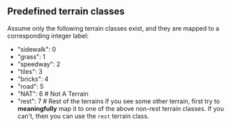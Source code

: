 ## Predefined terrain classes
Assume only the following terrain classes exist, and they are mapped to a corresponding integer label:
- "sidewalk": 0
- "grass": 1
- "speedway": 2
- "tiles": 3
- "bricks": 4
- "road": 5
- "NAT": 6  # Not A Terrain
- "rest": 7  # Rest of the terrains
If you see some other terrain, first try to **meaningfully** map it to one of the above non-rest terrain classes. If you can't, then you can use the `rest` terrain class.
